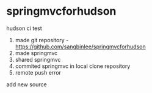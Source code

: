 springmvcforhudson
==================

hudson ci test




1. made git repository - https://github.com/sangbinlee/springmvcforhudson
2. made springmvc
3. shared springmvc
4. commited springmvc in local clone repository
5. remote push error



add new source